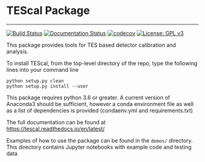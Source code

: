 # TEScal Package
-------

[![Build Status](https://travis-ci.com/berkeleycdms/TEScal.svg?branch=master)](https://travis-ci.com/berkeleycdms/TEScal) [![Documentation Status](https://readthedocs.org/projects/pycdms/badge/?version=latest)](https://tes.readthedocs.io/en/latest/?badge=latest) [![codecov](https://codecov.io/gh/berkeleycdms/TEScal/branch/master/graph/badge.svg)](https://codecov.io/gh/berkeleycdms/TEScal) 
[![License: GPL v3](https://img.shields.io/badge/License-GPL%20v3-blue.svg)](https://www.gnu.org/licenses/gpl-3.0)


This package provides tools for TES based detector calibration and analysis.

To install TEScal, from the top-level directory of the repo, type the following lines into your command line

`python setup.py clean`  
`python setup.py install --user`

This package requires python 3.6 or greater. A current version of Anaconda3 should be sufficient, however a conda environment file as well as a list of dependencies is provided (condaenv.yml and requirements.txt)
    

The full documentation can be found at https://tescal.readthedocs.io/en/latest/

Examples of how to use the package can be found in the `demos/` directory. This directory contains Jupyter notebooks with example code and testing data
